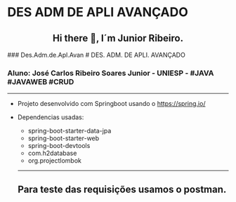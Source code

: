 # DES ADM DE APLI AVANÇADO

<h2 align="center"> Hi there 👋, I´m Junior Ribeiro.</h2>
### Des.Adm.de.Apl.Avan
# DES. ADM. DE APLI. AVANÇADO

### Aluno: José Carlos Ribeiro Soares Junior - UNIESP - #JAVA #JAVAWEB #CRUD
---

* Projeto desenvolvido com Springboot usando o https://spring.io/
* Dependencias usadas:
  * spring-boot-starter-data-jpa
  * spring-boot-starter-web
  * spring-boot-devtools
  * com.h2database
  * org.projectlombok
  
  ---
  
  ## Para teste das requisições usamos o postman.
